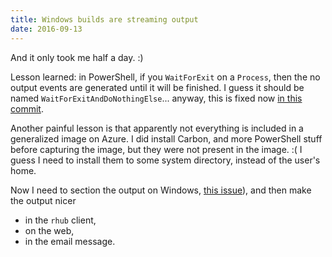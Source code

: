 ```yaml
---
title: Windows builds are streaming output
date: 2016-09-13
---
```


And it only took me half a day. :)

Lesson learned: in PowerShell, if you `WaitForExit` on a `Process`, then the no output events are generated until it will be finished. I guess it should be named `WaitForExitAndDoNothingElse`... anyway, this is fixed now [in this commit](https://github.com/r-hub/wincheck/commit/ac9d4fc3e7e7f3edda06d08a0a432659404bd1f9).

Another painful lesson is that apparently not everything is included in a generalized image on Azure. I did install Carbon, and more PowerShell stuff before capturing the image, but they were not present in the image. :( I guess I need to install them to some system directory, instead of the user's home.

Now I need to section the output on Windows, [this issue](https://github.com/r-hub/wincheck/issues/4)), and then make the output nicer
* in the `rhub` client,
* on the web,
* in the email message.
